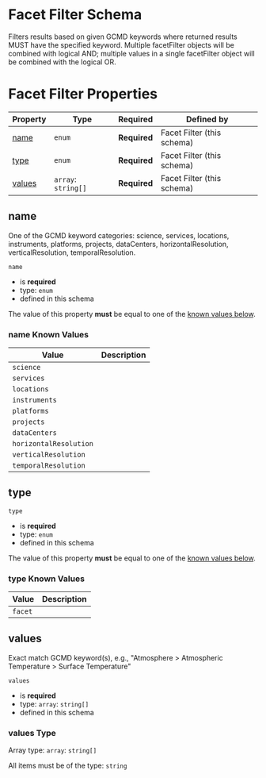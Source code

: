 
# Facet Filter Schema

Filters results based on given GCMD keywords where returned results MUST have the specified keyword. Multiple facetFilter objects will be combined with logical AND; multiple values in a single facetFilter object will be combined with the logical OR.

# Facet Filter Properties

| Property | Type | Required | Defined by |
|----------|------|----------|------------|
| [name](#name) | `enum` | **Required** | Facet Filter (this schema) |
| [type](#type) | `enum` | **Required** | Facet Filter (this schema) |
| [values](#values) | `array`: `string[]` | **Required** | Facet Filter (this schema) |

## name

One of the GCMD keyword categories: science, services, locations, instruments, platforms, projects, dataCenters, horizontalResolution, verticalResolution, temporalResolution.

`name`

* is **required**
* type: `enum`
* defined in this schema

The value of this property **must** be equal to one of the [known values below](#name-known-values).

### name Known Values
| Value | Description |
|-------|-------------|
| `science` |  |
| `services` |  |
| `locations` |  |
| `instruments` |  |
| `platforms` |  |
| `projects` |  |
| `dataCenters` |  |
| `horizontalResolution` |  |
| `verticalResolution` |  |
| `temporalResolution` |  |




## type


`type`

* is **required**
* type: `enum`
* defined in this schema

The value of this property **must** be equal to one of the [known values below](#type-known-values).

### type Known Values
| Value | Description |
|-------|-------------|
| `facet` |  |




## values

Exact match GCMD keyword(s), e.g., "Atmosphere > Atmospheric Temperature > Surface Temperature"

`values`

* is **required**
* type: `array`: `string[]`
* defined in this schema

### values Type


Array type: `array`: `string[]`

All items must be of the type:
`string`









